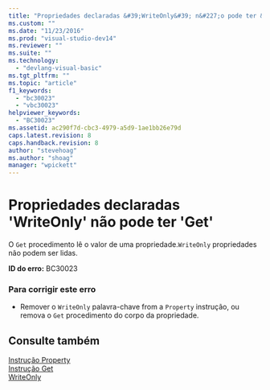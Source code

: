 ```yaml
---
title: "Propriedades declaradas &#39;WriteOnly&#39; n&#227;o pode ter &#39;Get&#39; | Microsoft Docs"
ms.custom: ""
ms.date: "11/23/2016"
ms.prod: "visual-studio-dev14"
ms.reviewer: ""
ms.suite: ""
ms.technology: 
  - "devlang-visual-basic"
ms.tgt_pltfrm: ""
ms.topic: "article"
f1_keywords: 
  - "bc30023"
  - "vbc30023"
helpviewer_keywords: 
  - "BC30023"
ms.assetid: ac290f7d-cbc3-4979-a5d9-1ae1bb26e79d
caps.latest.revision: 8
caps.handback.revision: 8
author: "stevehoag"
ms.author: "shoag"
manager: "wpickett"
---
```

# Propriedades declaradas &#39;WriteOnly&#39; n&#227;o pode ter &#39;Get&#39;
O `Get` procedimento lê o valor de uma propriedade.`WriteOnly` propriedades não podem ser lidas.  
  
 **ID do erro:** BC30023  
  
### Para corrigir este erro  
  
-   Remover o `WriteOnly` palavra\-chave from a `Property` instrução, ou remova o `Get` procedimento do corpo da propriedade.  
  
## Consulte também  
 [Instrução Property](../../visual-basic/language-reference/statements/property-statement.md)   
 [Instrução Get](../../visual-basic/language-reference/statements/get-statement.md)   
 [WriteOnly](../../visual-basic/language-reference/modifiers/writeonly.md)
